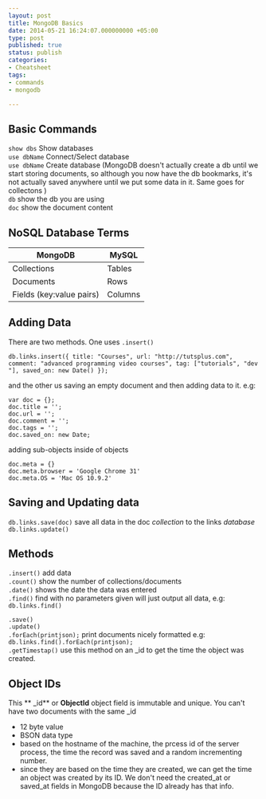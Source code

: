 ```yaml
---
layout: post
title: MongoDB Basics
date: 2014-05-21 16:24:07.000000000 +05:00
type: post
published: true
status: publish
categories:
- Cheatsheet
tags:
- commands
- mongodb

---
```

<h2>Basic Commands</h2>
<p><code>show dbs</code> Show databases<br />
<code>use dbName</code> Connect/Select database<br />
<code>use dbName</code> Create database (MongoDB doesn't actually create a db until we start storing documents, so although you now have the db bookmarks, it's not actually saved anywhere until we put some data in it. Same goes for collectons )<br />
<code>db</code> show the db you are using<br />
<code>doc</code> show the document content</p>
<h2>NoSQL Database  Terms</h2>
<table>
<thead>
<tr>
<th>MongoDB</th>
<th>MySQL</th>
</tr>
</thead>
<tbody>
<tr>
<td>Collections</td>
<td>Tables</td>
</tr>
<tr>
<td>Documents</td>
<td>Rows</td>
</tr>
<tr>
<td>Fields (key:value pairs)</td>
<td>Columns</td>
</tr>
</tbody>
</table>
<h2>Adding Data</h2>
<p>There are two methods. One uses <code>.insert()</code></p>
<pre><code>db.links.insert({ title: "Courses", url: "http://tutsplus.com", comment: "advanced programming video courses", tag: ["tutorials", "dev "], saved_on: new Date() });
</code></pre>
<p>and the other us saving an empty document and then adding data to it. e.g:</p>
<pre><code>var doc = {};
doc.title = '';
doc.url = '';
doc.comment = '';
doc.tags = '';
doc.saved_on: new Date; 
</code></pre>
<p>adding sub-objects inside of objects</p>
<pre><code>doc.meta = {}
doc.meta.browser = 'Google Chrome 31'
doc.meta.OS = 'Mac OS 10.9.2'
</code></pre>
<h2>Saving and Updating data</h2>
<p><code>db.links.save(doc)</code> save all data in the doc <em>collection</em> to the links <em>database</em><br />
<code>db.links.update()</code></p>
<h2>Methods</h2>
<p><code>.insert()</code> add data<br />
<code>.count()</code> show the number of collections/documents<br />
<code>.date()</code> shows the date the data was entered<br />
<code>.find()</code> find with no parameters given will just output all data, e.g: <code>db.links.find()</code></p>
<p><code>.save()</code><br />
<code>.update()</code><br />
<code>.forEach(printjson);</code>  print documents nicely formatted e.g: <code>db.links.find().forEach(printjson);</code><br />
<code>.getTimestap()</code> use this method on an _id to get the time the object was created.</p>
<h2>Object IDs</h2>
<p>This ** _id** or <strong>ObjectId</strong> object field is immutable and unique. You can't have two documents with the same _id</p>
<ul>
<li>12 byte value</li>
<li>BSON data type</li>
<li>based on the hostname of the machine, the prcess id of the server process, the time the record was saved and a random incrementing number.</li>
<li>since they are based on the time they are created, we can get the time an object was created by its ID. We don't need the created_at or saved_at fields in MongoDB because the ID already has that info.</li>
</ul>
